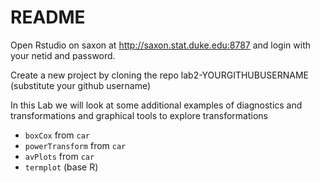 # README 



Open Rstudio on saxon at http://saxon.stat.duke.edu:8787 and login with your netid and password.  

Create a new project by cloning the repo lab2-YOURGITHUBUSERNAME  (substitute your github username)

In this Lab we will look at some additional examples of diagnostics and transformations and graphical tools to explore transformations

* `boxCox` from `car`
* `powerTransform` from `car`
* `avPlots`  from `car`
* `termplot` (base R)
